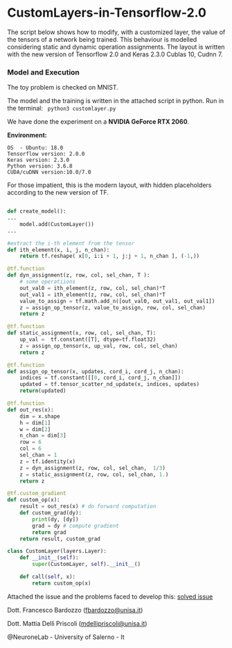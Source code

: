 # CustomLayers-in-Tensorflow-2.0
The script below shows how to modify, with a customized layer, the value of the tensors of a network being trained. This behaviour is modelled considering static and dynamic operation assignments. The layout is written with the new version of Tensorflow 2.0 and Keras 2.3.0 Cublas 10, Cudnn 7.

### Model and Execution

The toy problem is checked on MNIST.  

The model and the training is written in the attached script in python.
Run in the terminal: ```  python3 customlayer.py ``` 

We have done the experiment on a **NVIDIA GeForce RTX 2060**.

**Environment:**
``` 
OS  - Ubuntu: 18.0
Tensorflow version: 2.0.0
Keras version: 2.3.0
Python version: 3.6.8
CUDA/cuDNN version:10.0/7.0
``` 

For those impatient, this is the modern layout,
with hidden placeholders according to the new version of TF.

```python

def create_model():
...
    model.add(CustomLayer())
...

#extract the i-th element from the tensor
def ith_element(x, i, j, n_chan):
    return tf.reshape( x[0, i:i + 1, j:j + 1, n_chan ], (-1,))

@tf.function
def dyn_assignment(z, row, col, sel_chan, T ):
    # some operatiions
    out_val0 = ith_element(z, row, col, sel_chan)*T
    out_val1 = ith_element(z, row, col, sel_chan)*T
    value_to_assign = tf.math.add_n([out_val0, out_val1, out_val1])
    z = assign_op_tensor(z, value_to_assign, row, col, sel_chan)
    return z

@tf.function
def static_assignment(x, row, col, sel_chan, T):
    up_val =  tf.constant([T], dtype=tf.float32)
    z = assign_op_tensor(x, up_val, row, col, sel_chan)
    return z

@tf.function
def assign_op_tensor(x, updates, cord_i, cord_j, n_chan):
    indices = tf.constant([[0, cord_i, cord_j, n_chan]])
    updated = tf.tensor_scatter_nd_update(x, indices, updates)
    return(updated)

@tf.function
def out_res(x):
    dim = x.shape
    h = dim[1]
    w = dim[2]
    n_chan = dim[3]
    row = 6
    col = 6
    sel_chan = 1
    z = tf.identity(x)
    z = dyn_assignment(z, row, col, sel_chan,  1/3)
    z = static_assignment(z, row, col, sel_chan, 1.)
    return z

@tf.custom_gradient
def custom_op(x):
    result = out_res(x) # do forward computation
    def custom_grad(dy):
        print(dy, [dy])
        grad = dy # compute gradient
        return grad
    return result, custom_grad

class CustomLayer(layers.Layer):
    def __init__(self):
        super(CustomLayer, self).__init__()

    def call(self, x):
        return custom_op(x)

```


Attached the issue and the problems faced to develop this: [solved issue](https://github.com/tensorflow/tensorflow/issues/34549)

Dott. Francesco Bardozzo (fbardozzo@unisa.it)

Dott. Mattia Delli Priscoli  (mdellipriscoli@unisa.it)

@NeuroneLab - University of Salerno - It




